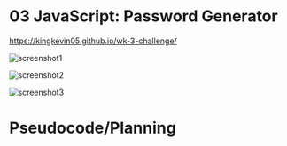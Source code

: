 # 03 JavaScript: Password Generator

https://kingkevin05.github.io/wk-3-challenge/

![screenshot1](https://github.com/kingkevin05/wk-3-challenge/blob/main/assets/images/Screenshot1.png)

![screenshot2](https://github.com/kingkevin05/wk-3-challenge/blob/main/assets/images/Screenshot2.png)

![screenshot3](https://github.com/kingkevin05/wk-3-challenge/blob/main/assets/images/Screenshot3.png)


# Pseudocode/Planning

<!-- // start program
clicking the generate password button
  calls passwordLength = prompts "How many characters will the password contain? Choose between 8 and 128".
   the user will input a number that should be between 8 and 128 
    *if the input is < 8 or > 128 the user will be alerted  "Password must be bewteen 8 and 128 characters"
      break;
    *if nothing is input the user will be alrerted "Please enter a value"
      call passwordLength prompt again;
    *if the input is between 8 - 128 move on to comfirmNumbers
  confirmNumber = confirm "Will numbers will be included in this password"
    *the user will choose true or false (okay or cancel)
      .
      move on to confirmSpecial
  confirmSpecial = confirm "Will special characters will be included in this password"
    *the user will choose true or false (okay or cancel)
    .
    move on to confirmLower
  confirmLower = confirm "Will lowercase letters will be included in this password"
    *the user will choose true or false (okay or cancel)
    .
    move on to confirmUpper
  confirmUpper = confirm "Will uppercase letters will be included in this password"
  *the user will choose true or false (okay or cancel)
  .
  call generatePassword
    once all the prompts have been answered the password will generate what matches the selected criteria
      *at least one true choice must be made
        *if all are false alert user "You must choose at leat one password criteria"
          * call confirmNumber again;
    add upp the values of the true choices and randomly select characters based on passwordLength 
  the generated passwprd will be displayed in the <textarea>
}*/ -->


